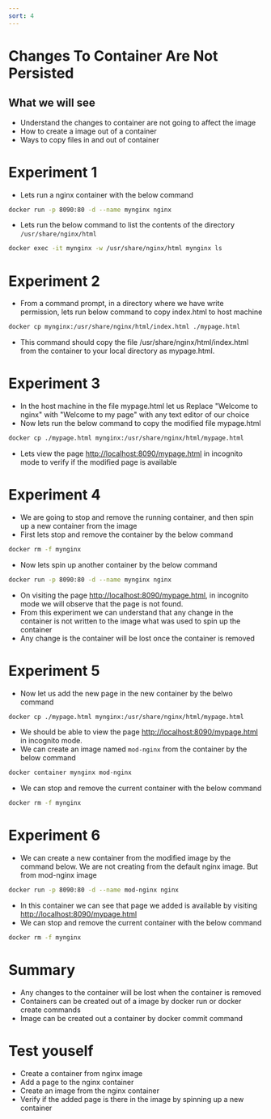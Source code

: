 ```yaml
---
sort: 4
---
```

# Changes To Container Are Not Persisted

## What we will see
 * Understand the changes to container are not going to affect the image
 * How to create a image out of a container
 * Ways to copy files in and out of container

# Experiment 1
 * Lets run a nginx container with the below command
```bash
docker run -p 8090:80 -d --name mynginx nginx
```
 * Lets run the below command to list the contents of the directory `/usr/share/nginx/html`
```bash
docker exec -it mynginx -w /usr/share/nginx/html mynginx ls
```
 
# Experiment 2
 * From a command prompt, in a directory where we have write permission, lets run below command to copy index.html to host machine
```bash
docker cp mynginx:/usr/share/nginx/html/index.html ./mypage.html
```
 * This command should copy the file /usr/share/nginx/html/index.html from the container to your local directory as mypage.html.

# Experiment 3
 * In the host machine in the file mypage.html let us Replace "Welcome to nginx" with "Welcome to my page" with any text editor of our choice
 * Now lets run the below command to copy the modified file mypage.html
```bash
docker cp ./mypage.html mynginx:/usr/share/nginx/html/mypage.html
```
 * Lets view the page [http://localhost:8090/mypage.html](http://localhost:8090/mypage.html) in incognito mode to verify if the modified page is available

# Experiment 4
 * We are going to stop and remove the running container, and then spin up a new container from the image
 * First lets stop and remove the container by the below command
```bash
docker rm -f mynginx
```
 * Now lets spin up another container by the below command
```bash
docker run -p 8090:80 -d --name mynginx nginx
```
 * On visiting the page [http://localhost:8090/mypage.html](http://localhost:8090/mypage.html), in incognito mode we will observe that the page is not found.
 * From this experiment we can understand that any change in the container is not written to the image what was used to spin up the container
 * Any change is the container will be lost once the container is removed
 
# Experiment 5
 * Now let us add the new page in the new container by the belwo command 
```bash
docker cp ./mypage.html mynginx:/usr/share/nginx/html/mypage.html
```
 * We should be able to view the page [http://localhost:8090/mypage.html](http://localhost:8090/mypage.html) in incognito mode.
 * We can create an image named `mod-nginx` from the container by the below command 
```bash
docker container mynginx mod-nginx
```
 * We can stop and remove the current container with the below command 
```bash
docker rm -f mynginx
```

# Experiment 6
 * We can create a new container from the modified image by the command below. We are not creating from the default nginx image. But from mod-nginx image
```bash
docker run -p 8090:80 -d --name mod-nginx nginx
```
 * In this container we can see that page we added is available by visiting [http://localhost:8090/mypage.html](http://localhost:8090/mypage.html)
 * We can stop and remove the current container with the below command 
```bash
docker rm -f mynginx
```

# Summary
 * Any changes to the container will be lost when the container is removed
 * Containers can be created out of a image by docker run or docker create commands
 * Image can be created out a container by docker commit command

# Test youself
 * Create a container from nginx image
 * Add a page to the nginx container
 * Create an image from the nginx container
 * Verify if the added page is there in the image by spinning up a new container

